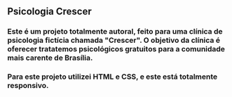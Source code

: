 ## Psicologia Crescer

### Este é um projeto totalmente autoral, feito para uma clínica de psicologia fictícia chamada "Crescer". O objetivo da clínica é oferecer tratatemos psicológicos gratuitos para a comunidade mais carente de Brasília. 

### Para este projeto utilizei HTML e CSS, e este está totalmente responsivo.